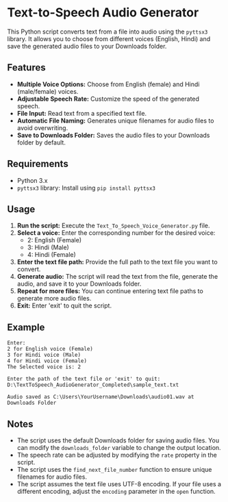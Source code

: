 # Text-to-Speech Audio Generator

This Python script converts text from a file into audio using the `pyttsx3` library. It allows you to choose from different voices (English, Hindi) and save the generated audio files to your Downloads folder.

## Features

- **Multiple Voice Options:** Choose from English (female) and Hindi (male/female) voices.
- **Adjustable Speech Rate:** Customize the speed of the generated speech.
- **File Input:** Read text from a specified text file.
- **Automatic File Naming:** Generates unique filenames for audio files to avoid overwriting.
- **Save to Downloads Folder:** Saves the audio files to your Downloads folder by default.

## Requirements

- Python 3.x
- `pyttsx3` library: Install using `pip install pyttsx3`

## Usage

1. **Run the script:** Execute the `Text_To_Speech_Voice_Generator.py` file.
2. **Select a voice:** Enter the corresponding number for the desired voice:
   - 2: English (Female)
   - 3: Hindi (Male)
   - 4: Hindi (Female)
3. **Enter the text file path:** Provide the full path to the text file you want to convert.
4. **Generate audio:** The script will read the text from the file, generate the audio, and save it to your Downloads folder.
5. **Repeat for more files:** You can continue entering text file paths to generate more audio files.
6. **Exit:** Enter 'exit' to quit the script.

## Example

```
Enter: 
2 for English voice (Female) 
3 for Hindi voice (Male) 
4 for Hindi voice (Female) 
The Selected voice is: 2

Enter the path of the text file or 'exit' to quit: D:\TextToSpeech_AudioGenerator_Completed\sample_text.txt

Audio saved as C:\Users\YourUsername\Downloads\audio01.wav at Downloads Folder
```

## Notes

- The script uses the default Downloads folder for saving audio files. You can modify the `downloads_folder` variable to change the output location.
- The speech rate can be adjusted by modifying the `rate` property in the script.
- The script uses the `find_next_file_number` function to ensure unique filenames for audio files.
- The script assumes the text file uses UTF-8 encoding. If your file uses a different encoding, adjust the `encoding` parameter in the `open` function.
